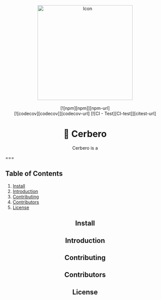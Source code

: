 <div align="center">
  <a href="https://github.com/thecreazy/cerbero">
    <img src="https://github.com/thecreazy/cerbero/blob/master/docs/logo.png" alt="Icon" width="300"/>
  </a>
  <br>
  <br>
  [![npm][npm]][npm-url]
  <br>
  [![codecov][codecov]][codecov-url] [![CI - Test][CI-test]][citest-url]
  <br>
   <h1>🐾 Cerbero</h1>
    <p>
    Cerbero is a
  </p>
</div>
===

## Table of Contents

1. [Install](#install)
2. [Introduction](#introduction)
3. [Contributing](#contributing)
4. [Contributors](#contributors)
5. [License](#license)

<h2 align="center" id="install">Install</h2>

<h2 align="center" id="introduction">Introduction</h2>

<h2 align="center" id="contributing">Contributing</h2>

<h2 align="center" id="contributors">Contributors</h2>

<h2 align="center" id="license">License</h2>


[npm-url]: https://npmjs.com/package/cerbero
[codecov-url]: https://codecov.io/gh/thecreazy/cerbero/branch/master/graph/badge.svg?token=ZCLT8ZZ9RH
[citest-url]: https://github.com/thecreazy/cerbero/workflows/CI%20-%20Test/badge.svg?branch=master
